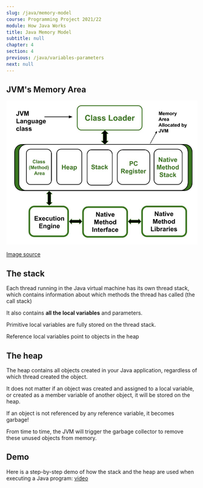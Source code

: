 ```yaml
---
slug: /java/memory-model
course: Programming Project 2021/22
module: How Java Works
title: Java Memory Model
subtitle: null
chapter: 4
section: 4
previous: /java/variables-parameters
next: null
---
```


## JVM's Memory Area

![](../../figures/jvm-architecture.jpg) 

[Image source](https://www.geeksforgeeks.org/how-many-types-of-memory-areas-are-allocated-by-jvm/)

## The stack

Each thread running in the Java virtual machine has its own thread stack, which contains information about which methods the thread has called (the call stack)

It also contains **all the local variables** and parameters.

Primitive local variables are fully stored on the thread stack.

Reference local variables point to objects in the heap

## The heap

The heap contains all objects created in your Java application, regardless of which thread created the object.

It does not matter if an object was created and assigned to a local variable, or created as a member variable of another object, it will be stored on the heap.

If an object is not referenced by any reference variable, it becomes garbage!

From time to time, the JVM will trigger the garbage collector to remove these unused objects from memory.

## Demo

Here is a step-by-step demo of how the stack and the heap are used when executing a Java program: [video](/stack-heap-demo.m4v)
